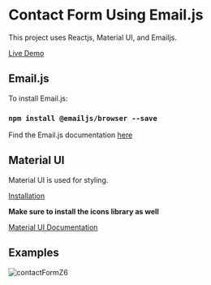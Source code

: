 # Contact Form Using Email.js

This project uses Reactjs, Material UI, and Emailjs.

[Live Demo](https://contact-form-shancodes.netlify.app/)

## Email.js

To install Email.js: 

### `npm install @emailjs/browser --save`

Find the Email.js documentation [here](https://www.emailjs.com/docs/)

## Material UI

Material UI is used for styling. 

[Installation](https://mui.com/material-ui/getting-started/installation/)

**Make sure to install the icons library as well**

[Material UI Documentation](https://mui.com/material-ui/getting-started/overview/)

## Examples

![contactFormZ6](https://user-images.githubusercontent.com/87050550/185437125-1168f6bd-2bba-430c-b937-6e6a1c2f7536.PNG)
